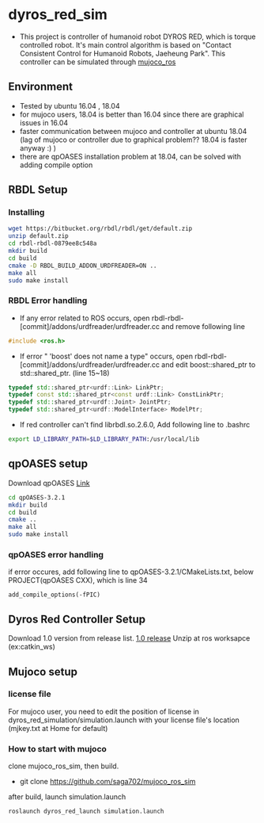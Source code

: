 # dyros_red_sim

* This project is controller of humanoid robot DYROS RED, which is torque controlled robot. It's main control algorithm is based on "Contact Consistent Control for Humanoid Robots, Jaeheung Park".
This controller can be simulated through [mujoco_ros](https://github.com/saga0619/mujoco_ros_sim)

## Environment 
* Tested by ubuntu 16.04 , 18.04
* for mujoco users, 18.04 is better than 16.04 since there are graphical issues in 16.04
* faster communication between mujoco and controller at ubuntu 18.04 (lag of mujoco or controller due to graphical problem?? 18.04 is faster anyway :) )
* there are qpOASES installation problem at 18.04, can be solved with adding compile option


## RBDL Setup 

### Installing
```sh
wget https://bitbucket.org/rbdl/rbdl/get/default.zip
unzip default.zip
cd rbdl-rbdl-0879ee8c548a
mkdir build
cd build
cmake -D RBDL_BUILD_ADDON_URDFREADER=ON ..
make all
sudo make install
```

### RBDL Error handling
* If any error related to ROS occurs, open rbdl-rbdl-[commit]/addons/urdfreader/urdfreader.cc and remove following line
```cpp
#include <ros.h>
```
* If error " 'boost' does not name a type" occurs, open rbdl-rbdl-[commit]/addons/urdfreader/urdfreader.cc and edit boost::shared_ptr to std::shared_ptr. (line 15~18)
```cpp
typedef std::shared_ptr<urdf::Link> LinkPtr;
typedef const std::shared_ptr<const urdf::Link> ConstLinkPtr;
typedef std::shared_ptr<urdf::Joint> JointPtr;
typedef std::shared_ptr<urdf::ModelInterface> ModelPtr;
```

* If red controller can't find librbdl.so.2.6.0, Add following line to .bashrc 
```sh
export LD_LIBRARY_PATH=$LD_LIBRARY_PATH:/usr/local/lib
```


## qpOASES setup
Download qpOASES [Link](http://www.qpoases.org/go/release) 
```sh
cd qpOASES-3.2.1
mkdir build
cd build
cmake ..
make all
sudo make install
```

### qpOASES error handling
if error occures, add following line to qpOASES-3.2.1/CMakeLists.txt, below PROJECT(qpOASES CXX), which is line 34

```
add_compile_options(-fPIC)
```

## Dyros Red Controller Setup
Download 1.0 version from release list. [1.0 release](https://github.com/saga0619/dyros_red/releases)
Unzip at ros worksapce (ex:catkin_ws)


## Mujoco setup

### license file 
For mujoco user, you need to edit the position of license in dyros_red_simulation/simulation.launch with your license file's location
(mjkey.txt at Home for default)

### How to start with mujoco ###
clone mujoco_ros_sim, then build. 
* git clone https://github.com/saga702/mujoco_ros_sim

after build, launch simulation.launch 
```sh
roslaunch dyros_red_launch simulation.launch 
```

